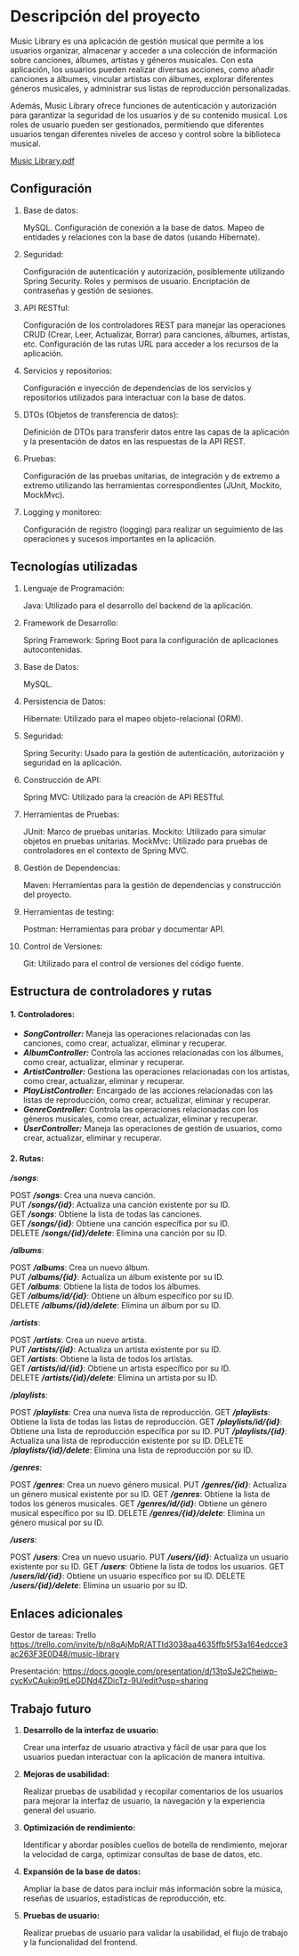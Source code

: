 # **Descripción del proyecto**

Music Library es una aplicación de gestión musical que permite a los usuarios organizar, almacenar y acceder a una colección de información sobre canciones, álbumes, artistas y géneros musicales. Con esta aplicación, los usuarios pueden realizar diversas acciones, como añadir canciones a álbumes, vincular artistas con álbumes, explorar diferentes géneros musicales, y administrar sus listas de reproducción personalizadas.

Además, Music Library ofrece funciones de autenticación y autorización para garantizar la seguridad de los usuarios y de su contenido musical. Los roles de usuario pueden ser gestionados, permitiendo que diferentes usuarios tengan diferentes niveles de acceso y control sobre la biblioteca musical.

[Music Library.pdf](https://github.com/user-attachments/files/16112426/Music.Library.pdf)


## Configuración

1. Base de datos:
    
    MySQL.
    Configuración de conexión a la base de datos.
    Mapeo de entidades y relaciones con la base de datos (usando Hibernate).

2. Seguridad:
    
    Configuración de autenticación y autorización, posiblemente utilizando Spring Security.
    Roles y permisos de usuario.
    Encriptación de contraseñas y gestión de sesiones.

3. API RESTful:

    Configuración de los controladores REST para manejar las operaciones CRUD (Crear, Leer, Actualizar, Borrar) para canciones, álbumes, artistas, etc.
    Configuración de las rutas URL para acceder a los recursos de la aplicación.

4. Servicios y repositorios:

    Configuración e inyección de dependencias de los servicios y repositorios utilizados para interactuar con la base de datos.

5. DTOs (Objetos de transferencia de datos):

    Definición de DTOs para transferir datos entre las capas de la aplicación y la presentación de datos en las respuestas de la API REST.

6. Pruebas:

    Configuración de las pruebas unitarias, de integración y de extremo a extremo utilizando las herramientas correspondientes (JUnit, Mockito, MockMvc).

7. Logging y monitoreo:

    Configuración de registro (logging) para realizar un seguimiento de las operaciones y sucesos importantes en la aplicación.

## Tecnologías utilizadas

1. Lenguaje de Programación:

    Java: Utilizado para el desarrollo del backend de la aplicación.

2. Framework de Desarrollo:

    Spring Framework: Spring Boot para la configuración de aplicaciones autocontenidas.

3. Base de Datos:

    MySQL.

4. Persistencia de Datos:

    Hibernate: Utilizado para el mapeo objeto-relacional (ORM).

5. Seguridad:

    Spring Security: Usado para la gestión de autenticación, autorización y seguridad en la aplicación.

6. Construcción de API:

    Spring MVC: Utilizado para la creación de API RESTful.

7. Herramientas de Pruebas:

    JUnit: Marco de pruebas unitarias.
    Mockito: Utilizado para simular objetos en pruebas unitarias.
    MockMvc: Utilizado para pruebas de controladores en el contexto de Spring MVC.

8. Gestión de Dependencias:

    Maven: Herramientas para la gestión de dependencias y construcción del proyecto.

9. Herramientas de testing:

    Postman: Herramientas para probar y documentar API.

10. Control de Versiones:

    Git: Utilizado para el control de versiones del código fuente.

## Estructura de controladores y rutas

#### 1. Controladores:

* **_SongController:_** Maneja las operaciones relacionadas con las canciones, como crear, actualizar, eliminar y recuperar.
* **_AlbumController:_** Controla las acciones relacionadas con los álbumes, como crear, actualizar, eliminar y recuperar.
* **_ArtistController:_** Gestiona las operaciones relacionadas con los artistas, como crear, actualizar, eliminar y recuperar.
* **_PlayListController:_** Encargado de las acciones relacionadas con las listas de reproducción, como crear, actualizar, eliminar y recuperar.
* **_GenreController:_** Controla las operaciones relacionadas con los géneros musicales, como crear, actualizar, eliminar y recuperar.
* **_UserController:_** Maneja las operaciones de gestión de usuarios, como crear, actualizar, eliminar y recuperar.


#### 2. Rutas:

**_/songs_**: 

POST **_/songs_**: Crea una nueva canción.  
PUT **_/songs/{id}_**: Actualiza una canción existente por su ID.  
GET **_/songs_**: Obtiene la lista de todas las canciones.  
GET **_/songs/{id}_**: Obtiene una canción específica por su ID.  
DELETE **_/songs/{id}/delete_**: Elimina una canción por su ID.

**_/albums_**: 

POST **_/albums_**: Crea un nuevo álbum.  
PUT **_/albums/{id}_**: Actualiza un álbum existente por su ID.  
GET **_/albums_**: Obtiene la lista de todos los álbumes.  
GET **_/albums/id/{id}_**: Obtiene un álbum específico por su ID.  
DELETE **_/albums/{id}/delete_**: Elimina un álbum por su ID.  

**_/artists_**: 

POST **_/artists_**: Crea un nuevo artista.  
PUT **_/artists/{id}_**: Actualiza un artista existente por su ID.  
GET **_/artists_**: Obtiene la lista de todos los artistas.  
GET **_/artists/id/{id}_**: Obtiene un artista específico por su ID.  
DELETE **_/artists/{id}/delete_**: Elimina un artista por su ID.  

**_/playlists_**:

POST **_/playlists_**: Crea una nueva lista de reproducción.
GET **_/playlists_**: Obtiene la lista de todas las listas de reproducción.
GET **_/playlists/id/{id}_**: Obtiene una lista de reproducción específica por su ID.
PUT **_/playlists/{id}_**: Actualiza una lista de reproducción existente por su ID.
DELETE **_/playlists/{id}/delete_**: Elimina una lista de reproducción por su ID.

**_/genres_**:

POST **_/genres_**: Crea un nuevo género musical.
PUT **_/genres/{id}_**: Actualiza un género musical existente por su ID.
GET **_/genres_**: Obtiene la lista de todos los géneros musicales.
GET **_/genres/id/{id}_**: Obtiene un género musical específico por su ID.
DELETE **_/genres/{id}/delete_**: Elimina un género musical por su ID.

**_/users_**:

POST **_/users_**: Crea un nuevo usuario.
PUT **_/users/{id}_**: Actualiza un usuario existente por su ID.
GET **_/users_**: Obtiene la lista de todos los usuarios.
GET **_/users/id/{id}_**: Obtiene un usuario específico por su ID.
DELETE **_/users/{id}/delete_**: Elimina un usuario por su ID.

## Enlaces adicionales

Gestor de tareas: Trello  
https://trello.com/invite/b/n8qAjMpR/ATTId3038aa4635ffb5f53a164edcce3ac263F3E0D48/music-library

Presentación:
https://docs.google.com/presentation/d/13toSJe2Cheiwp-cycKvCAukjp9tLeGDNd4ZDicTz-9U/edit?usp=sharing

## Trabajo futuro

1. **Desarrollo de la interfaz de usuario:**

    Crear una interfaz de usuario atractiva y fácil de usar para que los usuarios puedan interactuar con la aplicación de manera intuitiva.

2. **Mejoras de usabilidad:**
    
    Realizar pruebas de usabilidad y recopilar comentarios de los usuarios para mejorar la interfaz de usuario, la navegación y la experiencia general del usuario.

3. **Optimización de rendimiento:**

    Identificar y abordar posibles cuellos de botella de rendimiento, mejorar la velocidad de carga, optimizar consultas de base de datos, etc.

4. **Expansión de la base de datos:**

    Ampliar la base de datos para incluir más información sobre la música, reseñas de usuarios, estadísticas de reproducción, etc.

5. **Pruebas de usuario:**

    Realizar pruebas de usuario para validar la usabilidad, el flujo de trabajo y la funcionalidad del frontend.


